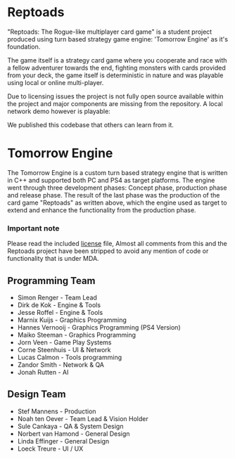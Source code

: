 # Reptoads

"Reptoads: The Rogue-like multiplayer card game" is a student project produced using turn based strategy game engine: 'Tomorrow Engine' as it's foundation.

The game itself is a strategy card game where you cooperate and race with a fellow adventurer towards the end, fighting monsters with cards provided from your deck, the game itself is deterministic in nature and was playable using local or online multi-player.

Due to licensing issues the project is not fully open source available within the project and major components are missing from the repository. A local network demo however is playable: 

We published this codebase that others can learn from it.



# Tomorrow Engine

The Tomorrow Engine is a custom turn based strategy engine that is written in C++ and supported both PC and PS4 as target platforms. The engine went through three development phases: Concept phase, production phase and release phase. The result of the last phase was the production of the card game "Reptoads" as written above, which the engine used as target to extend and enhance the  functionality from the production phase.



### Important note

Please read the included [license](https://github.com/tomorrowengine/Reptoads/blob/master/LICENSE) file, Almost all comments from this and the Reptoads project have been stripped to avoid any mention of code or functionality that is under MDA.



## Programming Team

- Simon		Renger - Team Lead
- Dirk	de	Kok - Engine & Tools
- Jesse		Roffel - Engine & Tools
- Marnix		Kuijs - Graphics Programming
- Hannes		Vernooij - Graphics Programming (PS4 Version)
- Maiko		Steeman - Graphics Programming 
- Jorn		Veen - Game Play Systems
- Corne		Steenhuis - UI & Network
- Lucas		Calmon - Tools programming
- Zandor		Smith - Network & QA
- Jonah		Rutten - AI

## Design Team

- Stef		Mannens - Production
- Noah	ten	Oever - Team Lead & Vision Holder
- Sule		Cankaya - QA & System Design
- Norbert	van	Hamond - General Design
- Linda		Effinger - General Design
- Loeck		Treure - UI / UX
